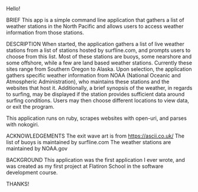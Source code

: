 Hello!

BRIEF
This app is a simple command line application that gathers a list of weather stations in the North Pacific and allows users to access weather information from those stations.

DESCRIPTION
When started, the application gathers a list of live weather stations from a list of stations hosted by surfline.com, and prompts users to choose from this list. Most of these stations are buoys, some nearshore and some offshore, while a few are land based weather stations. Currently these sites range from Southern Oregon to Alaska. Upon selection, the application gathers specific weather information from NOAA (National Oceanic and Atmospheric Administration), who maintains these stations and the websites that host it. Additionally, a brief synopsis of the weather, in regards to surfing, may be displayed if the station provides sufficient data around surfing conditions. Users may then choose different locations to view data, or exit the program. 

This application runs on ruby, scrapes websites with open-uri, and parses with nokogiri. 

ACKNOWLEDGEMENTS
The exit wave art is from https://ascii.co.uk/ 
The list of buoys is maintained by surfline.com
The weather stations are maintained by NOAA.gov

BACKGROUND 
This application was the first application I ever wrote, and was created as my first project at Flatiron School in the software development course.

THANKS!  